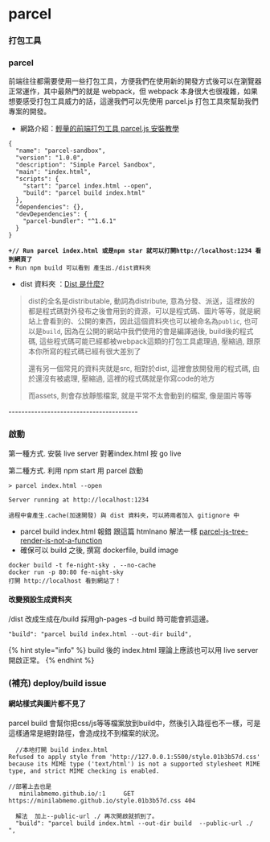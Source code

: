 # parcel

### 打包工具

### parcel

前端往往都需要使用一些打包工具，方便我們在使用新的開發方式後可以在瀏覽器正常運作，其中最熱門的就是 webpack，但 webpack 本身很大也很複雜，如果想要感受打包工具威力的話，這邊我們可以先使用 parcel.js 打包工具來幫助我們專案的開發。

* 網路介紹：[輕量的前端打包工具 parcel.js 安裝教學](https://tools.wingzero.tw/article/sn/215)

<pre class="language-diff"><code class="lang-diff">{
  "name": "parcel-sandbox",
  "version": "1.0.0",
  "description": "Simple Parcel Sandbox",
  "main": "index.html",
  "scripts": {
    "start": "parcel index.html --open",
    "build": "parcel build index.html"
  },
  "dependencies": {},
  "devDependencies": {
    "parcel-bundler": "^1.6.1"
  }
}

<strong>+// Run parcel index.html 或是npm star 就可以打開http://localhost:1234 看到網頁了
</strong>+ Run npm build 可以看到 產生出./dist資料夾
</code></pre>

* dist 資料夾 ：[Dist 是什麼?](https://recafox.github.io/2020/08/02/what-is-dist/)

> dist的全名是distributable, 動詞為distribute, 意為分發、派送，這裡放的都是程式碼對外發布之後會用到的資源，可以是程式碼、圖片等等，就是網站上會看到的、公開的東西，因此這個資料夾也可以被命名為`public`, 也可以是`build`, 因為在公開的網站中我們使用的會是編譯過後, build後的程式碼, 這些程式碼可能已經都被webpack這類的打包工具處理過, 壓縮過, 跟原本你所寫的程式碼已經有很大差別了
>
> 還有另一個常見的資料夾就是src, 相對於dist, 這裡會放開發用的程式碼, 由於還沒有被處理, 壓縮過, 這裡的程式碼就是你寫code的地方
>
> 而assets, 則會存放靜態檔案, 就是平常不太會動到的檔案, 像是圖片等等



\----------------------------------------



### 啟動

第一種方式. 安裝 live server 對著index.html 按 go live&#x20;

第二種方式. 利用 npm start 用 parcel 啟動

```
> parcel index.html --open

Server running at http://localhost:1234 

過程中會產生.cache(加速開發) 與 dist 資料夾，可以將兩者加入 gitignore 中
```

* parcel build index.html 報錯 跟這篇 htmlnano 解法一樣 [parcel-js-tree-render-is-not-a-function](https://stackoverflow.com/questions/67087634/parcel-js-tree-render-is-not-a-function)
* 確保可以 build 之後, 撰寫 dockerfile, build image

```
docker build -t fe-night-sky . --no-cache
docker run -p 80:80 fe-night-sky
打開 http://localhost 看到網站了！
```

####

#### 改變預設生成資料夾

&#x20;/dist 改成生成在/build 採用gh-pages -d build 時可能會抓這邊。

```
"build": "parcel build index.html --out-dir build",
```



{% hint style="info" %}
build 後的 index.html 理論上應該也可以用 live server 開啟正常。
{% endhint %}

###



### (補充) deploy/build  issue

#### 網站樣式與圖片都不見了&#x20;

parcel build 會幫你把css/js等等檔案放到build中，然後引入路徑也不一樣，可是這樣通常是絕對路徑，會造成找不到檔案的狀況。

```
  //本地打開 build index.html
Refused to apply style from 'http://127.0.0.1:5500/style.01b3b57d.css' because its MIME type ('text/html') is not a supported stylesheet MIME type, and strict MIME checking is enabled.

//部署上去也是
   minilabmemo.github.io/:1     GET https://minilabmemo.github.io/style.01b3b57d.css 404
  
  解法  加上--public-url ./ 再次開啟就抓到了。
  "build": "parcel build index.html --out-dir build  --public-url ./  ",
```
